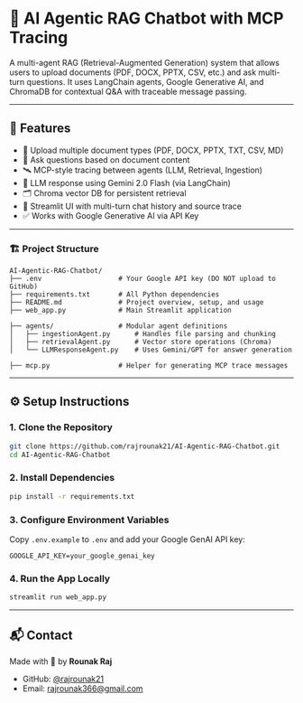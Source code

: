 # 📘 AI Agentic RAG Chatbot with MCP Tracing

A multi-agent RAG (Retrieval-Augmented Generation) system that allows users to upload documents (PDF, DOCX, PPTX, CSV, etc.) and ask multi-turn questions. It uses LangChain agents, Google Generative AI, and ChromaDB for contextual Q\&A with traceable message passing.

---

## 🔧 Features

* 📂 Upload multiple document types (PDF, DOCX, PPTX, TXT, CSV, MD)
* 💬 Ask questions based on document content
* 🛰️ MCP-style tracing between agents (LLM, Retrieval, Ingestion)
* 🧠 LLM response using Gemini 2.0 Flash (via LangChain)
* 🗂️ Chroma vector DB for persistent retrieval
* 🧭 Streamlit UI with multi-turn chat history and source trace
* ✅ Works with Google Generative AI via API Key

---

### 🏗️ Project Structure

```
AI-Agentic-RAG-Chatbot/
├── .env                   # Your Google API key (DO NOT upload to GitHub)
├── requirements.txt       # All Python dependencies
├── README.md              # Project overview, setup, and usage
├── web_app.py             # Main Streamlit application

├── agents/                # Modular agent definitions
│   ├── ingestionAgent.py      # Handles file parsing and chunking
│   ├── retrievalAgent.py      # Vector store operations (Chroma)
│   └── LLMResponseAgent.py    # Uses Gemini/GPT for answer generation

├── mcp.py                 # Helper for generating MCP trace messages
```

---

## ⚙️ Setup Instructions

### 1. Clone the Repository

```bash
git clone https://github.com/rajrounak21/AI-Agentic-RAG-Chatbot.git
cd AI-Agentic-RAG-Chatbot
```

### 2. Install Dependencies

```bash
pip install -r requirements.txt
```

### 3. Configure Environment Variables

Copy `.env.example` to `.env` and add your Google GenAI API key:

```env
GOOGLE_API_KEY=your_google_genai_key
```

### 4. Run the App Locally

```bash
streamlit run web_app.py
```

---

## 📬 Contact

Made with 💙 by **Rounak Raj**

* GitHub: [@rajrounak21](https://github.com/rajrounak21)
* Email: [rajrounak366@gmail.com](mailto:rajrounak366@gmail.com)
